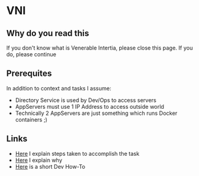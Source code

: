 # VNI
## Why do you read this

If you don't know what is Venerable Intertia, please close this page. If you do, please continue

## Prerequites

In addition to context and tasks I assume:

* Directory Service is used by Dev/Ops to access servers
* AppServers must use 1 IP Address to access outside world
* Technically 2 AppServers are just something which runs Docker containers ;)

## Links
* [Here](https://github.com/ThomasSt0rm/VNI/blob/master/Docs/StepsTaken.md) I explain steps taken to accomplish the task
* [Here](https://github.com/ThomasSt0rm/VNI/blob/master/Docs/Why.md) I explain why
* [Here](https://github.com/ThomasSt0rm/VNI/blob/master/Docs/DevHowTo.md) is a short Dev How-To